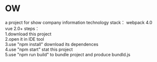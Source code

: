 # OW
a project for show company information
technology stack：
  webpack 4.0
  vue 2.0+
steps：  
  1.download this project  
  2.open it in IDE tool  
  3.use "npm install" download its dependences  
  4.use "npm start" stat this project  
  5.use "npm run build" to bundle project and produce bundld.js  
